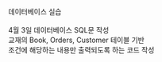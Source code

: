 데이터베이스 실습<br><br>
4월 3일 데이터베이스 SQL문 작성 <br>
교재의 Book, Orders, Customer 테이블 기반<br>
조건에 해당하는 내용만 출력되도록 하는 코드 작성
